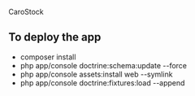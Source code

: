 CaroStock

## To deploy the app

- composer install
- php app/console doctrine:schema:update --force
- php app/console assets:install web --symlink
- php app/console doctrine:fixtures:load --append